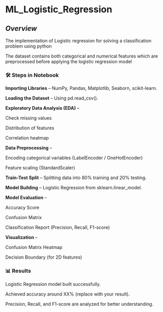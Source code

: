 # ML_Logistic_Regression

## *Overview*

The implementation of Logistic regression for solving a classification problem using python 

The dataset contains both categorical and numerical features which are preprocessed before applying the logistic regression model 


### 🛠️ Steps in Notebook

**Importing Libraries** – NumPy, Pandas, Matplotlib, Seaborn, scikit-learn.

**Loading the Dataset** – Using pd.read_csv().

**Exploratory Data Analysis (EDA)** –

Check missing values

Distribution of features

Correlation heatmap

**Data Preprocessing** –

Encoding categorical variables (LabelEncoder / OneHotEncoder)

Feature scaling (StandardScaler)

**Train-Test Split** – Splitting data into 80% training and 20% testing.

**Model Building** – Logistic Regression from sklearn.linear_model.

**Model Evaluation** –

Accuracy Score

Confusion Matrix

Classification Report (Precision, Recall, F1-score)

**Visualization** –

Confusion Matrix Heatmap

Decision Boundary (for 2D features)


### 📊 Results

Logistic Regression model built successfully.

Achieved accuracy around XX% (replace with your result).

Precision, Recall, and F1-score are analyzed for better understanding.
